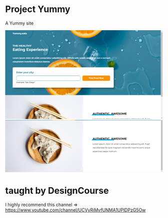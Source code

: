 # Project Yummy <br/>
A Yummy site <br/>

<img src="img/site1.PNG"/>
<img src="img/site2.PNG"/>

# taught by DesignCourse <br/>
I highly recommend this channel => https://www.youtube.com/channel/UCVyRiMvfUNMA1UPlDPzG5Ow

